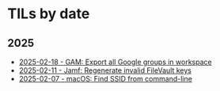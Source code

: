 # TILs by date

## 2025
* [2025-02-18 - GAM: Export all Google groups in workspace](gam/export-all-google-groups-in-workspace.md)
* [2025-02-11 - Jamf: Regenerate invalid FileVault keys](jamf/regenerate-invalid-filevault-keys.md)
* [2025-02-07 - macOS: Find SSID from command-line](macos/find-ssid-from-command-line.md)
